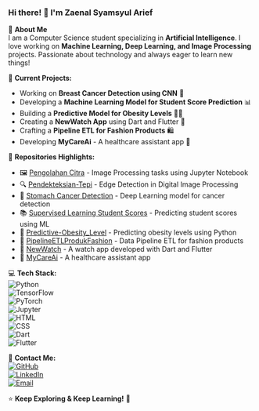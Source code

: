 ### Hi there! 👋 I'm Zaenal Syamsyul Arief

🚀 **About Me**  
I am a Computer Science student specializing in **Artificial Intelligence**. I love working on **Machine Learning, Deep Learning, and Image Processing** projects. Passionate about technology and always eager to learn new things!

🔣 **Current Projects:**  
- Working on **Breast Cancer Detection using CNN** 🧬  
- Developing a **Machine Learning Model for Student Score Prediction** 📊  
- Building a **Predictive Model for Obesity Levels** 🏊‍♂️  
- Creating a **NewWatch App** using Dart and Flutter 🔌  
- Crafting a **Pipeline ETL for Fashion Products** 🛍️  
- Developing **MyCareAi** - A healthcare assistant app 💉

📌 **Repositories Highlights:**  
- 🖼 [Pengolahan Citra](https://github.com/zaenalSamsul/PengolahanCitra) - Image Processing tasks using Jupyter Notebook  
- 🔍 [Pendekteksian-Tepi](https://github.com/zaenalSamsul/Pendeteksian-Tepi) - Edge Detection in Digital Image Processing  
- 🏥 [Stomach Cancer Detection](https://github.com/zaenalSamsul/Stomach-Cancer-Detection) - Deep Learning model for cancer detection  
- 📚 [Supervised Learning Student Scores](https://github.com/zaenalSamsul/Supervised_Learning_Student_Scores) - Predicting student scores using ML  
- 🎨 [Predictive-Obesity_Level](https://github.com/zaenalSamsul/Predictive-Obesity_Level) - Predicting obesity levels using Python  
- 🔄 [PipelineETLProdukFashion](https://github.com/zaenalSamsul/PipelineETLProdukFashion) - Data Pipeline ETL for fashion products  
- 🔌 [NewWatch](https://github.com/zaenalSamsul/NewWatch) - A watch app developed with Dart and Flutter  
- 💉 [MyCareAi](https://github.com/zaenalSamsul/MyCareAi) - A healthcare assistant app

💻 **Tech Stack:**  
![Python](https://img.shields.io/badge/Python-3776AB?style=for-the-badge&logo=python&logoColor=white)  
![TensorFlow](https://img.shields.io/badge/TensorFlow-FF6F00?style=for-the-badge&logo=tensorflow&logoColor=white)  
![PyTorch](https://img.shields.io/badge/PyTorch-EE4C2C?style=for-the-badge&logo=pytorch&logoColor=white)  
![Jupyter](https://img.shields.io/badge/Jupyter-F37626?style=for-the-badge&logo=jupyter&logoColor=white)  
![HTML](https://img.shields.io/badge/HTML-E34F26?style=for-the-badge&logo=html5&logoColor=white)  
![CSS](https://img.shields.io/badge/CSS-1572B6?style=for-the-badge&logo=css3&logoColor=white)  
![Dart](https://img.shields.io/badge/Dart-0175C2?style=for-the-badge&logo=dart&logoColor=white)  
![Flutter](https://img.shields.io/badge/Flutter-02569B?style=for-the-badge&logo=flutter&logoColor=white)

📢 **Contact Me:**  
[![GitHub](https://img.shields.io/badge/GitHub-ZaenalSamsul-181717?style=for-the-badge&logo=github)](https://github.com/zaenalSamsul)  
[![LinkedIn](https://img.shields.io/badge/LinkedIn-ZaenalSyamsyulArief-0A66C2?style=for-the-badge&logo=linkedin)](https://www.linkedin.com/in/zaenal-syamsyul-arief/)  
[![Email](https://img.shields.io/badge/Email-ZaenalSamsulArief-D14836?style=for-the-badge&logo=gmail&logoColor=white)](mailto:zaenaloco@gmai.com)  

⭐ **Keep Exploring & Keep Learning!** 🚀
